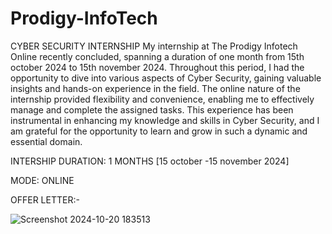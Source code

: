 # Prodigy-InfoTech
CYBER SECURITY INTERNSHIP
My internship at The Prodigy Infotech Online recently concluded, spanning a duration of one month from 15th october 2024 to 15th november 2024. Throughout this period, I had the opportunity to dive into various aspects of Cyber Security, gaining valuable insights and hands-on experience in the field. The online nature of the internship provided flexibility and convenience, enabling me to effectively manage and complete the assigned tasks. This experience has been instrumental in enhancing my knowledge and skills in Cyber Security, and I am grateful for the opportunity to learn and grow in such a dynamic and essential domain.

INTERSHIP DURATION: 1 MONTHS [15 october -15 november 2024]

MODE: ONLINE

OFFER LETTER:-


![Screenshot 2024-10-20 183513](https://github.com/user-attachments/assets/2b22169b-f095-4604-b6f5-8c6fcdbd3695)
